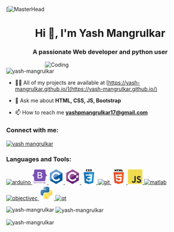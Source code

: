 [![MasterHead](https://unsplash.com/photos/U2eUlPEKIgU)

<h1 align="center">Hi 👋, I'm Yash Mangrulkar</h1>
<h3 align="center">A passionate Web developer and python user</h3>
<img align="right" alt="Coding" width="400" src="https://unsplash.com/photos/JV78PVf3gGI">


<p align="left"> <img src="https://komarev.com/ghpvc/?username=yash-mangrulkar&label=Profile%20views&color=0e75b6&style=flat" alt="yash-mangrulkar" /> </p>

- 👨‍💻 All of my projects are available at [https://yash-mangrulkar.github.io/](https://yash-mangrulkar.github.io/)

- 💬 Ask me about **HTML, CSS, JS, Bootstrap**

- 📫 How to reach me **yashpmangrulkar17@gmail.com**

<h3 align="left">Connect with me:</h3>
<p align="left">
<a href="https://linkedin.com/in/yash mangrulkar" target="blank"><img align="center" src="https://raw.githubusercontent.com/rahuldkjain/github-profile-readme-generator/master/src/images/icons/Social/linked-in-alt.svg" alt="yash mangrulkar" height="30" width="40" /></a>
</p>

<h3 align="left">Languages and Tools:</h3>
<p align="left"> <a href="https://www.arduino.cc/" target="_blank" rel="noreferrer"> <img src="https://cdn.worldvectorlogo.com/logos/arduino-1.svg" alt="arduino" width="40" height="40"/> </a> <a href="https://getbootstrap.com" target="_blank" rel="noreferrer"> <img src="https://raw.githubusercontent.com/devicons/devicon/master/icons/bootstrap/bootstrap-plain-wordmark.svg" alt="bootstrap" width="40" height="40"/> </a> <a href="https://www.cprogramming.com/" target="_blank" rel="noreferrer"> <img src="https://raw.githubusercontent.com/devicons/devicon/master/icons/c/c-original.svg" alt="c" width="40" height="40"/> </a> <a href="https://www.w3schools.com/cs/" target="_blank" rel="noreferrer"> <img src="https://raw.githubusercontent.com/devicons/devicon/master/icons/csharp/csharp-original.svg" alt="csharp" width="40" height="40"/> </a> <a href="https://www.w3schools.com/css/" target="_blank" rel="noreferrer"> <img src="https://raw.githubusercontent.com/devicons/devicon/master/icons/css3/css3-original-wordmark.svg" alt="css3" width="40" height="40"/> </a> <a href="https://git-scm.com/" target="_blank" rel="noreferrer"> <img src="https://www.vectorlogo.zone/logos/git-scm/git-scm-icon.svg" alt="git" width="40" height="40"/> </a> <a href="https://www.w3.org/html/" target="_blank" rel="noreferrer"> <img src="https://raw.githubusercontent.com/devicons/devicon/master/icons/html5/html5-original-wordmark.svg" alt="html5" width="40" height="40"/> </a> <a href="https://developer.mozilla.org/en-US/docs/Web/JavaScript" target="_blank" rel="noreferrer"> <img src="https://raw.githubusercontent.com/devicons/devicon/master/icons/javascript/javascript-original.svg" alt="javascript" width="40" height="40"/> </a> <a href="https://www.mathworks.com/" target="_blank" rel="noreferrer"> <img src="https://upload.wikimedia.org/wikipedia/commons/2/21/Matlab_Logo.png" alt="matlab" width="40" height="40"/> </a> <a href="https://developer.apple.com/library/archive/documentation/Cocoa/Conceptual/ProgrammingWithObjectiveC/Introduction/Introduction.html" target="_blank" rel="noreferrer"> <img src="https://www.vectorlogo.zone/logos/apple_objectivec/apple_objectivec-icon.svg" alt="objectivec" width="40" height="40"/> </a> <a href="https://www.python.org" target="_blank" rel="noreferrer"> <img src="https://raw.githubusercontent.com/devicons/devicon/master/icons/python/python-original.svg" alt="python" width="40" height="40"/> </a> <a href="https://www.qt.io/" target="_blank" rel="noreferrer"> <img src="https://upload.wikimedia.org/wikipedia/commons/0/0b/Qt_logo_2016.svg" alt="qt" width="40" height="40"/> </a> </p>

<p><img align="left" src="https://github-readme-stats.vercel.app/api/top-langs?username=yash-mangrulkar&show_icons=true&locale=en&layout=compact" alt="yash-mangrulkar" /></p>

<p>&nbsp;<img align="center" src="https://github-readme-stats.vercel.app/api?username=yash-mangrulkar&show_icons=true&locale=en" alt="yash-mangrulkar" /></p>

<p><img align="center" src="https://github-readme-streak-stats.herokuapp.com/?user=yash-mangrulkar&" alt="yash-mangrulkar" /></p>
